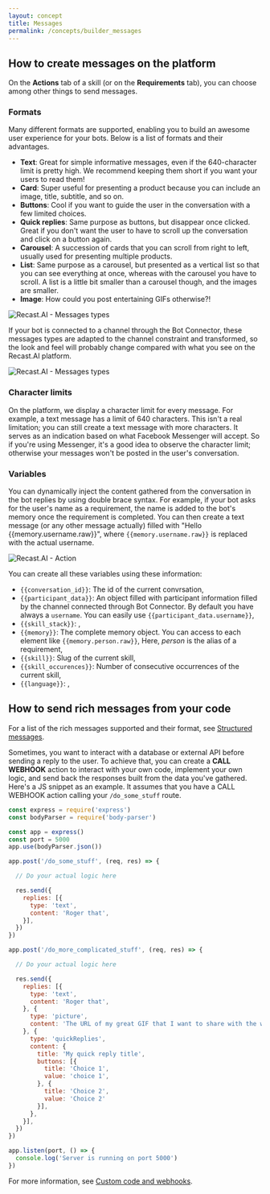 ```yaml
---
layout: concept
title: Messages
permalink: /concepts/builder_messages
---
```


## How to create messages on the platform

On the **Actions** tab of a skill (or on the **Requirements** tab), you can choose among other things to send messages.

### Formats
Many different formats are supported, enabling you to build an awesome user experience for your bots. Below is a list of formats and their advantages.

- **Text**: Great for simple informative messages, even if the 640-character limit is pretty high. We recommend keeping them short if you want your users to read them!
- **Card**: Super useful for presenting a product because you can include an image, title, subtitle, and so on.
- **Buttons**: Cool if you want to guide the user in the conversation with a few limited choices.
- **Quick replies**: Same purpose as buttons, but disappear once clicked. Great if you don't want the user to have to scroll up the conversation and click on a button again.
- **Carousel**: A succession of cards that you can scroll from right to left, usually used for presenting multiple products.
- **List**: Same purpose as a carousel, but presented as a vertical list so that you can see everything at once, whereas with the carousel you have to scroll. A list is a little bit smaller than a carousel though, and the images are smaller.
- **Image**: How could you post entertaining GIFs otherwise?!

![Recast.AI - Messages types](https://cdn.recast.ai/man/recast-ai-type-of-messages.png)

If your bot is connected to a channel through the Bot Connector, these messages types are adapted to the channel constraint and transformed, so the look and feel will probably change compared with what you see on the Recast.AI platform.

![Recast.AI - Messages types](https://cdn.recast.ai/man/bot-builder/test-card-recast-ai.png)

### Character limits

On the platform, we display a character limit for every message. For example, a text message has a limit of 640 characters. This isn't a real limitation; you can still create a text message with more characters. It serves as an indication based on what Facebook Messenger will accept. So if you're using Messenger, it's a good idea to observe the character limit; otherwise your messages won't be posted in the user's conversation.

### Variables

You can dynamically inject the content gathered from the conversation in the bot replies by using double brace syntax. For example, if your bot asks for the user's name as a requirement, the name is added to the bot's memory once the requirement is completed. You can then create a text message (or any other message actually) filled with "Hello {{memory.username.raw}}", where `{{memory.username.raw}}` is replaced with the actual username.

![Recast.AI - Action](https://cdn.recast.ai/man/recast-ai-action-2.png)

You can create all these variables using these information:

* `{{conversation_id}}`: The id of the current convrsation,
* `{{participant_data}}`: An object filled with participant information filled by the channel connected through Bot Connector. By default you have always a `username`. You can easily use `{{participant_data.username}}`,
* `{{skill_stack}}`: ,
* `{{memory}}`: The complete memory object. You can access to each element like `{{memory.person.raw}}`, Here, *person* is the alias of a requirement,
* `{{skill}}`: Slug of the current skill,
* `{{skill_occurences}}`: Number of consecutive occurrences of the current skill,
* `{{language}}`: ,


## How to send rich messages from your code

For a list of the rich messages supported and their format, see [Structured messages](https://recast.ai/docs/concepts/structured-messages).

Sometimes, you want to interact with a database or external API before sending a reply to the user.
To achieve that, you can create a **CALL WEBHOOK** action to interact with your own code, implement your own logic, and send back the responses built from the data you've gathered. Here's a JS snippet as an example. It assumes that you have a CALL WEBHOOK action calling your `/do_some_stuff` route.

~~~ js
const express = require('express')
const bodyParser = require('body-parser')

const app = express()
const port = 5000
app.use(bodyParser.json())

app.post('/do_some_stuff', (req, res) => {

  // Do your actual logic here

  res.send({
    replies: [{
      type: 'text',
      content: 'Roger that',
    }],
  })
})

app.post('/do_more_complicated_stuff', (req, res) => {

  // Do your actual logic here

  res.send({
    replies: [{
      type: 'text',
      content: 'Roger that',
    }, {
      type: 'picture',
      content: 'The URL of my great GIF that I want to share with the world',
    }, {
      type: 'quickReplies',
      content: {
        title: 'My quick reply title',
        buttons: [{
          title: 'Choice 1',
          value: 'choice 1',
        }, {
          title: 'Choice 2',
          value: 'Choice 2'
        }],
      },
    }],
  })
})

app.listen(port, () => {
  console.log('Server is running on port 5000')
})
~~~

For more information, see [Custom code and webhooks](https://recast.ai/docs/concepts/code-and-webhook).
